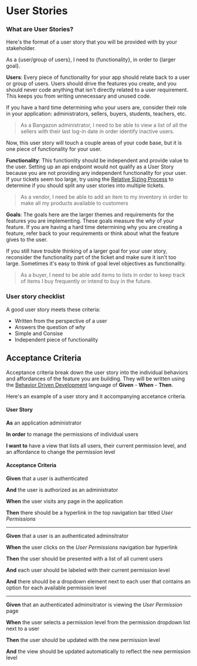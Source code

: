 # User Stories

### What are User Stories?

Here's the format of a user story that you will be provided with by your stakeholder.

As a {user/group of users}, I need to {functionality}, in order to {larger goal}.

**Users**: Every piece of functionality for your app should relate back to a user or group of users. Users should drive the features you create, and you should never code anything that isn't directly related to a user requirement. This keeps you from writing unnecessary and unused code.

If you have a hard time determining who your users are, consider their role in your application: administrators, sellers, buyers, students, teachers, etc. 

> As a Bangazon administrator, I need to be able to view a list of all the sellers with their last log-in date in order identify inactive users.

Now, this user story will touch a couple areas of your code base, but it is one piece of functionality for your user.

**Functionality**: This functionlity should be independent and provide value to the user. Setting up an api endpoint would not qualify as a User Story because you are not providing any independent functionality for your user. If your tickets seem too large, try using the [Relative Sizing Process](./relative-sizing.md) to determine if you should split any user stories into multiple tickets.

> As a vendor, I need be able to add an item to my inventory in order to make all my products available to customers

**Goals**: The goals here are the larger themes and requirements for the features you are implementing. These goals measure the *why* of your feature. If you are having a hard time determining why you are creating a feature, refer back to your requirements or think about what the feature gives to the user.

If you still have trouble thinking of a larger goal for your user story, reconsider the functionality part of the ticket and make sure it isn't too large. Sometimes it's easy to think of goal level objectives as functionality.

> As a buyer, I need to be able add items to lists in order to keep track of items I buy frequently or intend to buy in the future.

### User story checklist

A good user story meets these criteria:

* Written from the perspective of a user 
* Answers the question of *why* 
* Simple and Consise
* Independent piece of functionality

## Acceptance Criteria

Acceptance criteria break down the user story into the individual behaviors and affordances of the feature you are building. They will be written using the [Behavior Driven Development](https://en.wikipedia.org/wiki/Behavior-driven_development) language of **Given** - **When** - **Then**.

Here's an example of a user story and it accompanying accetance criteria.

#### User Story

**As** an application administrator

**In order** to manage the permissions of individual users

**I want to** have a view that lists all users, their current permission level, and an affordance to change the permission level

#### Acceptance Criteria

**Given** that a user is authenticated

**And** the user is authorized as an administrator

**When** the user visits any page in the application

**Then** there should be a hyperlink in the top navigation bar titled *User Permissions*

---

**Given** that a user is an authenticated adminsitrator

**When** the user clicks on the *User Permissions* navigation bar hyperlink

**Then** the user should be presented with a list of all current users

**And** each user should be labeled with their current permission level

**And** there should be a dropdown element next to each user that contains an option for each available permission level

---

**Given** that an authenticated adminsitrator is viewing the *User Permission* page

**When** the user selects a permission level from the permission dropdown list next to a user

**Then** the user should be updated with the new permission level

**And** the view should be updated automatically to reflect the new permission level